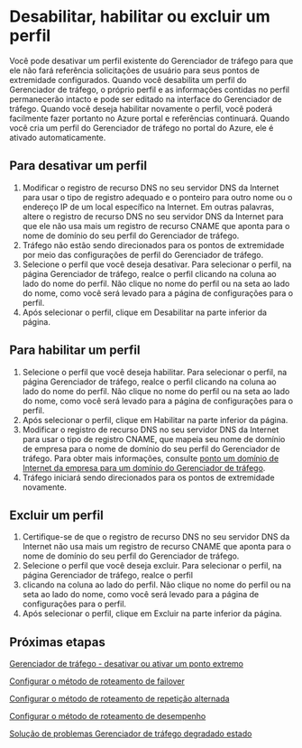<properties
   pageTitle="Desabilitar, habilitar ou excluir um perfil de Gerenciador de tráfego | Microsoft Azure"
   description="Este artigo ajudará você a trabalhar com seus perfis do Gerenciador de tráfego."
   services="traffic-manager"
   documentationCenter="na"
   authors="sdwheeler"
   manager="carmonm"
   editor="tysonn" />
<tags
   ms.service="traffic-manager"
   ms.devlang="na"
   ms.topic="article"
   ms.tgt_pltfrm="na"
   ms.workload="infrastructure-services"
   ms.date="10/18/2016"
   ms.author="sewhee" />
<!-- repub for nofollow -->

# <a name="disable-enable-or-delete-a-profile"></a>Desabilitar, habilitar ou excluir um perfil


Você pode desativar um perfil existente do Gerenciador de tráfego para que ele não fará referência solicitações de usuário para seus pontos de extremidade configurados. Quando você desabilita um perfil do Gerenciador de tráfego, o próprio perfil e as informações contidas no perfil permanecerão intacto e pode ser editado na interface do Gerenciador de tráfego. Quando você deseja habilitar novamente o perfil, você poderá facilmente fazer portanto no Azure portal e referências continuará. Quando você cria um perfil do Gerenciador de tráfego no portal do Azure, ele é ativado automaticamente.

## <a name="to-disable-a-profile"></a>Para desativar um perfil

1. Modificar o registro de recurso DNS no seu servidor DNS da Internet para usar o tipo de registro adequado e o ponteiro para outro nome ou o endereço IP de um local específico na Internet. Em outras palavras, altere o registro de recurso DNS no seu servidor DNS da Internet para que ele não usa mais um registro de recurso CNAME que aponta para o nome de domínio do seu perfil do Gerenciador de tráfego.
1. Tráfego não estão sendo direcionados para os pontos de extremidade por meio das configurações de perfil do Gerenciador de tráfego.
1. Selecione o perfil que você deseja desativar. Para selecionar o perfil, na página Gerenciador de tráfego, realce o perfil clicando na coluna ao lado do nome do perfil. Não clique no nome do perfil ou na seta ao lado do nome, como você será levado para a página de configurações para o perfil.
1. Após selecionar o perfil, clique em Desabilitar na parte inferior da página.

## <a name="to-enable-a-profile"></a>Para habilitar um perfil

1. Selecione o perfil que você deseja habilitar. Para selecionar o perfil, na página Gerenciador de tráfego, realce o perfil clicando na coluna ao lado do nome do perfil. Não clique no nome do perfil ou na seta ao lado do nome, como você será levado para a página de configurações para o perfil.
1. Após selecionar o perfil, clique em Habilitar na parte inferior da página.
1. Modificar o registro de recurso DNS no seu servidor DNS da Internet para usar o tipo de registro CNAME, que mapeia seu nome de domínio de empresa para o nome de domínio do seu perfil do Gerenciador de tráfego. Para obter mais informações, consulte [ponto um domínio de Internet da empresa para um domínio do Gerenciador de tráfego](traffic-manager-point-internet-domain.md).
1. Tráfego iniciará sendo direcionados para os pontos de extremidade novamente.

## <a name="delete-a-profile"></a>Excluir um perfil


1. Certifique-se de que o registro de recurso DNS no seu servidor DNS da Internet não usa mais um registro de recurso CNAME que aponta para o nome de domínio do seu perfil do Gerenciador de tráfego.
1. Selecione o perfil que você deseja excluir. Para selecionar o perfil, na página Gerenciador de tráfego, realce o perfil
1. clicando na coluna ao lado do perfil. Não clique no nome do perfil ou na seta ao lado do nome, como você será levado para a página de configurações para o perfil.
1. Após selecionar o perfil, clique em Excluir na parte inferior da página.

## <a name="next-steps"></a>Próximas etapas

[Gerenciador de tráfego - desativar ou ativar um ponto extremo](disable-or-enable-an-endpoint.md)

[Configurar o método de roteamento de failover](traffic-manager-configure-failover-routing-method.md)

[Configurar o método de roteamento de repetição alternada](traffic-manager-configure-round-robin-routing-method.md)

[Configurar o método de roteamento de desempenho](traffic-manager-configure-performance-routing-method.md)

[Solução de problemas Gerenciador de tráfego degradado estado](traffic-manager-troubleshooting-degraded.md)

